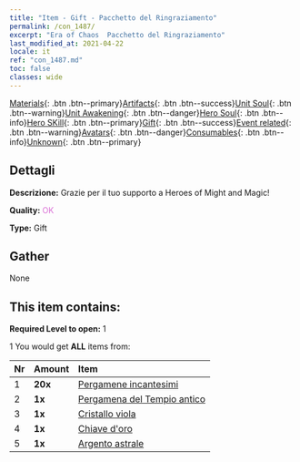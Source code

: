 ```yaml
---
title: "Item - Gift - Pacchetto del Ringraziamento"
permalink: /con_1487/
excerpt: "Era of Chaos  Pacchetto del Ringraziamento"
last_modified_at: 2021-04-22
locale: it
ref: "con_1487.md"
toc: false
classes: wide
---
```

 [Materials](/ItemsIT/){: .btn .btn--primary}[Artifacts](/ItemsIT/Artifacts/){: .btn .btn--success}[Unit Soul](/ItemsIT/UnitSoul/){: .btn .btn--warning}[Unit Awakening](/ItemsIT/UnitAwakening/){: .btn .btn--danger}[Hero Soul](/ItemsIT/HeroSoul/){: .btn .btn--info}[Hero SKill](/ItemsIT/HeroSkill/){: .btn .btn--primary}[Gift](/ItemsIT/Gift/){: .btn .btn--success}[Event related](/ItemsIT/Events/){: .btn .btn--warning}[Avatars](/ItemsIT/Avatars/){: .btn .btn--danger}[Consumables](/ItemsIT/Consumables/){: .btn .btn--info}[Unknown](/ItemsIT/Unknown/){: .btn .btn--primary}

## Dettagli
 **Descrizione:** Grazie per il tuo supporto a Heroes of Might and Magic!

 **Quality:** <span style="color: #DA70D6">OK</span>

 **Type:** Gift

## Gather

  None

## This item contains:

 **Required Level to open:** 1

 1 You would get **ALL** items  from:

  | Nr | Amount |     Item    |
  |:---|:-------|:------------|
  | 1 |  **20x** | [Pergamene incantesimi](/it/Items/con_694/) |  | 
  | 2 |  **1x** | [Pergamena del Tempio antico](/it/Items/con_697/) |  | 
  | 3 |  **1x** | [Cristallo viola](/it/Items/con_720/) |  | 
  | 4 |  **1x** | [Chiave d'oro](/it/Items/con_783/) |  | 
  | 5 |  **1x** | [Argento astrale](/it/Items/con_969/) |  | 
